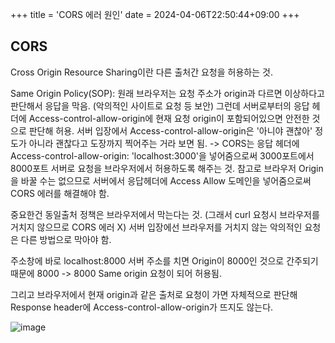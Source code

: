 +++
title = 'CORS 에러 원인'
date = 2024-04-06T22:50:44+09:00
+++
## CORS
Cross Origin Resource Sharing이란 다른 출처간 요청을 허용하는 것.

Same Origin Policy(SOP): 원래 브라우저는 요청 주소가 origin과 다르면 이상하다고 판단해서 응답을 막음. (악의적인 사이트로 요청 등 보안)
그런데 서버로부터의 응답 헤더에 Access-control-allow-origin에 현재 요청 origin이 포함되어있으면 안전한 것으로 판단해 허용.
서버 입장에서 Access-control-allow-origin은 '아니야 괜찮아' 정도가 아니라 괜찮다고 도장까지 찍어주는 거라 보면 됨.
-> CORS는 응답 헤더에 Access-control-allow-origin: 'localhost:3000'을 넣어줌으로써 3000포트에서 8000포트 서버로 요청을 브라우저에서 허용하도록 해주는 것.
참고로 브라우저 Origin을 바꿀 수는 없으므로 서버에서 응답헤더에 Access Allow 도메인을 넣어줌으로써 CORS 에러를 해결해야 함.

중요한건 동일출처 정책은 브라우저에서 막는다는 것.
(그래서 curl 요청시 브라우저를 거치지 않으므로 CORS 에러 X)
서버 입장에선 브라우저를 거치지 않는 악의적인 요청은 다른 방법으로 막아야 함.

주소창에 바로 localhost:8000 서버 주소를 치면 
Origin이 8000인 것으로 간주되기 때문에 
8000 -> 8000 Same origin 요청이 되어 허용됨.

그리고 브라우저에서 현재 origin과 같은 출처로 요청이 가면 
자체적으로 판단해 Response header에 Access-control-allow-origin가 뜨지도 않는다.



![image](https://github.com/suji6707/suji6707.github.io/assets/111227732/042ed50c-8fa2-4a6f-aba2-1fc01698caea)
